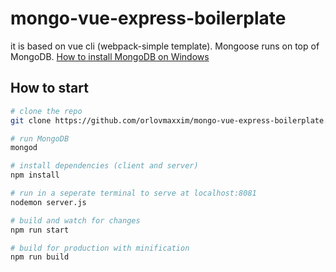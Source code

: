 # mongo-vue-express-boilerplate

it is based on vue cli (webpack-simple template).
Mongoose runs on top of MongoDB. [How to install MongoDB on Windows](https://www.youtube.com/watch?v=1uFY60CESlM&t=605s)

## How to start

``` bash
# clone the repo
git clone https://github.com/orlovmaxxim/mongo-vue-express-boilerplate.git

# run MongoDB
mongod

# install dependencies (client and server)
npm install

# run in a seperate terminal to serve at localhost:8081
nodemon server.js

# build and watch for changes
npm run start

# build for production with minification
npm run build
```

